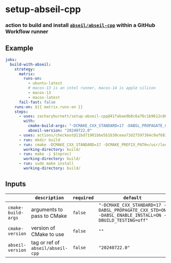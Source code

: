 # setup-abseil-cpp
### action to build and install [`abseil/abseil-cpp`](https://github.com/abseil/abseil-cpp) within a GitHub Workflow runner

## Example

```yaml
jobs:
  build-with-abseil:
    strategy:
      matrix:
        runs-on:
          - ubuntu-latest
          # macos-13 is an intel runner, macos-14 is apple silicon
          - macos-13
          - macos-latest
      fail-fast: false
    runs-on: ${{ matrix.runs-on }}
    steps:
      - uses: zacharyburnett/setup-abseil-cpp@41fabae9b8c6a76c1b9612c8611c50b498bbeda1 # 1.0.3
        with:
          cmake-build-args: "-DCMAKE_CXX_STANDARD=17 -DABSL_PROPAGATE_CXX_STD=ON -DABSL_ENABLE_INSTALL=ON -DBUILD_TESTING=off -DCMAKE_POSITION_INDEPENDENT_CODE=ON"
          abseil-version: "20240722.0"
      - uses: actions/checkout@11bd71901bbe5b1630ceea73d27597364c9af683 # v4.2.2
      - run: mkdir build
      - run: cmake -DCMAKE_CXX_STANDARD=17 -DCMAKE_PREFIX_PATH=/usr/local/lib/ -DBUILD_TESTS=OFF ..
        working-directory: build/
      - run: make -j $(nproc)
        working-directory: build/
      - run: sudo make install
        working-directory: build/
```

## Inputs

|                    |         `description`             | `required` | `default` |
| ------------------ | --------------------------------- | ---------- | --------- |
| `cmake-build-args` | arguments to pass to CMake        |  `false`   | `"-DCMAKE_CXX_STANDARD=17 -DABSL_PROPAGATE_CXX_STD=ON -DABSL_ENABLE_INSTALL=ON -DBUILD_TESTING=off"` |
| `cmake-version `   | version of CMake to use           |  `false`   | `""` |
| `abseil-version`   | tag or ref of `abseil/abseil-cpp` |  `false`   | `"20240722.0"` |
